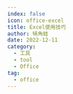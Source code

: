 ```yaml
---
index: false
icon: office-excel
title: Excel使用技巧
author: 犄角蛙
date: 2022-12-11
category:
  - 工具
  - tool
  - Office
tag:
  - office
---
```

